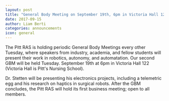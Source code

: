 ```yaml
---
layout: post
title: "General Body Meeting on September 19th, 6pm in Victoria Hall 122"
date: 2017-09-15
author: Liam Berti
categories: announcements
icon: general
---
```


<p>
The Pitt RAS is holding periodic General Body Meetings every other Tuesday,
where speakers from industry, academia, and fellow students will present their
work in robotics, autonomy, and automatation. Our second GBM will be held
Tuesday. September 19th at 6pm in Victoria Hall 122 (Victoria Hall is Pitt's
Nursing School).

Dr. Stetten will be presenting his electronics projects, including a telemetric
egg and his research on haptics in surgical robots.
After the GBM concludes, the Pitt RAS will hold its first business meeting; open
to all members.
</p>


